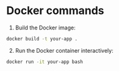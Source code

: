 # Docker commands

1. Build the Docker image:

```bash
docker build -t your-app .
```

2. Run the Docker container interactively:

```bash
docker run -it your-app bash
```

